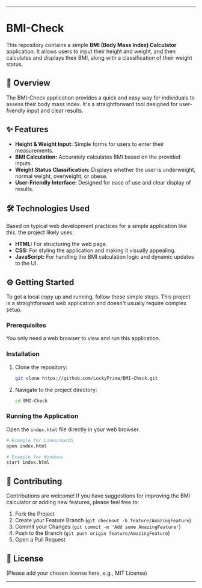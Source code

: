 -----

# BMI-Check

This repository contains a simple **BMI (Body Mass Index) Calculator** application. It allows users to input their height and weight, and then calculates and displays their BMI, along with a classification of their weight status.

## 🚀 Overview

The BMI-Check application provides a quick and easy way for individuals to assess their body mass index. It's a straightforward tool designed for user-friendly input and clear results.

## ✨ Features

  * **Height & Weight Input:** Simple forms for users to enter their measurements.
  * **BMI Calculation:** Accurately calculates BMI based on the provided inputs.
  * **Weight Status Classification:** Displays whether the user is underweight, normal weight, overweight, or obese.
  * **User-Friendly Interface:** Designed for ease of use and clear display of results.

## 🛠️ Technologies Used

Based on typical web development practices for a simple application like this, the project likely uses:

  * **HTML:** For structuring the web page.
  * **CSS:** For styling the application and making it visually appealing.
  * **JavaScript:** For handling the BMI calculation logic and dynamic updates to the UI.

## ⚙️ Getting Started

To get a local copy up and running, follow these simple steps. This project is a straightforward web application and doesn't usually require complex setup.

### Prerequisites

You only need a web browser to view and run this application.

### Installation

1.  Clone the repository:
    ```bash
    git clone https://github.com/LuckyPrima/BMI-Check.git
    ```
2.  Navigate to the project directory:
    ```bash
    cd BMI-Check
    ```

### Running the Application

Open the `index.html` file directly in your web browser.

```bash
# Example for Linux/macOS
open index.html

# Example for Windows
start index.html
```

## 🤝 Contributing

Contributions are welcome\! If you have suggestions for improving the BMI calculator or adding new features, please feel free to:

1.  Fork the Project
2.  Create your Feature Branch (`git checkout -b feature/AmazingFeature`)
3.  Commit your Changes (`git commit -m 'Add some AmazingFeature'`)
4.  Push to the Branch (`git push origin feature/AmazingFeature`)
5.  Open a Pull Request

## 📄 License

(Please add your chosen license here, e.g., MIT License)

-----
